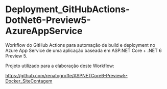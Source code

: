 # Deployment_GitHubActions-DotNet6-Preview5-AzureAppService
Workflow do GitHub Actions para automação de build e deployment no Azure App Service de uma aplicação baseada em ASP.NET Core + .NET 6 Preview 5.

Projeto utilizado para a elaboração deste Workflow:

https://github.com/renatogroffe/ASPNETCore6-Preview5-Docker_SiteContagem